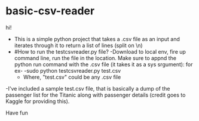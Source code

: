# basic-csv-reader

hi!

 - This is a simple python project that takes a .csv file as an input and iterates through it to return a list of lines (split on \n)
 - #How to run the testcsvreader.py file?
  -Download to local env, fire up command line, run the file in the location. Make sure to appnd the python run command with the .csv file (it takes it as a sys srgument): for ex-
    -sudo python testcsvreader.py test.csv
    - Where, "test.csv" could be any .csv file
    
 -I've included a sample test.csv file, that is basically a dump of the passenger list for the Titanic along with passenger details (credit goes to Kaggle for providing this).
 
 
 Have fun
     
 
